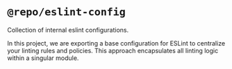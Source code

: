 # `@repo/eslint-config`

Collection of internal eslint configurations.

In this project, we are exporting a base configuration 
for ESLint to centralize your linting rules and policies. 
This approach encapsulates all linting logic within a singular module. 
